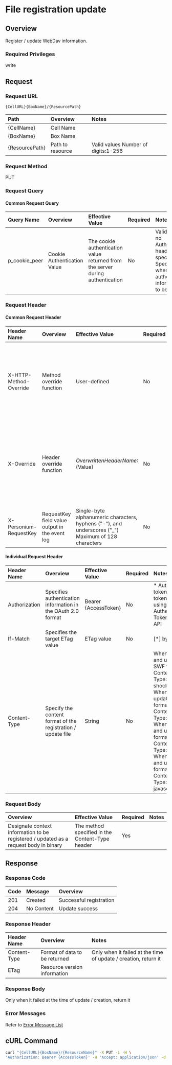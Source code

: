 # File registration update

## Overview

Register / update WebDav information.

### Required Privileges

write

## Request

### Request URL

```
{CellURL}{BoxName}/{ResourcePath}
```

|Path|Overview|Notes|
|:--|:--|:--|
|{CellName}|Cell Name||
|{BoxName}|Box Name||
|{ResourcePath}|Path to resource|Valid values Number of digits:1-256|

### Request Method

PUT

### Request Query

#### Common Request Query

|Query Name|Overview|Effective Value|Required|Notes|
|:--|:--|:--|:--|:--|
|p_cookie_peer|Cookie Authentication Value|The cookie authentication value returned from the server during authentication|No|Valid only if no Authorization header specified<br>Specify this when cookie authentication information is to be used|

### Request Header

#### Common Request Header

|Header Name|Overview|Effective Value|Required|Notes|
|:--|:--|:--|:--|:--|
|X-HTTP-Method-Override|Method override function|User-defined|No|Specifying this value in a request with the POST method indicates that the specified value is used as the method|
|X-Override|Header override function|${OverwrittenHeaderName}:${Value}|No|The normal HTTP header value is overwritten. Specify multiple X-Override headers for the overwriting of multiple headers|
|X-Personium-RequestKey|RequestKey field value output in the event log|Single-byte alphanumeric characters, hyphens ("-"), and underscores ("_")<br>Maximum of 128 characters|No||

#### Individual Request Header

|Header Name|Overview|Effective Value|Required|Notes|
|:--|:--|:--|:--|:--|
|Authorization|Specifies authentication information in the OAuth 2.0 format|Bearer {AccessToken}|No|* Authentication tokens are the tokens acquired using the Authentication Token Acquisition API|
|If-Match|Specifies the target ETag value|ETag value|No|[*] by default|
|Content-Type|Specify the content format of the registration / update file|String|No|When registering and updating in SWF format<br>Content-Type:application/x-shockwave-flash<br>When registering / updating in PDF format<br>Content-Type:application/pdf<br>When registering and updating in JPG format<br>Content-Type:image/jpeg<br>When registering and updating in js format<br>Content-Type:application/x-javascript|

### Request Body

|Overview|Effective Value|Required|Notes|
|:--|:--|:--|:--|
|Designate context information to be registered / updated as a request body in binary|The method specified in the Content-Type header|Yes||


## Response

### Response Code

|Code|Message|Overview|
|:--|:--|:--|
|201|Created|Successful registration|
|204|No Content|Update success|

### Response Header

|Header Name|Overview|Notes|
|:--|:--|:--|
|Content-Type|Format of data to be returned|Only when it failed at the time of update / creation, return it|
|ETag|Resource version information||

### Response Body

Only when it failed at the time of update / creation, return it

### Error Messages

Refer to [Error Message List](004_Error_Messages.md)


## cURL Command

```sh
curl "{CellURL}{BoxName}/{ResourceName}" -X PUT -i -H \
'Authorization: Bearer {AccessToken}' -H 'Accept: application/json' -d '{[File contents]}'
```

